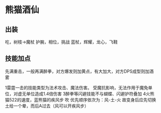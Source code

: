 # 熊猫酒仙

## 出装
吃，树枝->魔杖
护腕，相位，挑战
蓝杖，辉耀，龙心，飞鞋

## 技能加点
先满重击，一般再满醉拳，对方爆发则加黄点，有大加大，对方DPS成型则加酒雾

1雷霆一击的技能类型为法术攻击、魔法伤害。
受魔抗影响，无法作用于魔免单位，对虚无单位造成1.4倍伤害
3醉拳等闪避技能不与蝴蝶、闪避护符叠加
4火熊猫522的速度，蓝熊猫的疾风步 吹
优先顺序依次为：风-土-火
故变身后应先切换土给一个晕，而后A过去（风可以开疾风步）